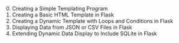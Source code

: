 0. Creating a Simple Templating Program
1. Creating a Basic HTML Template in Flask
2. Creating a Dynamic Template with Loops and Conditions in Flask
3. Displaying Data from JSON or CSV Files in Flask
4. Extending Dynamic Data Display to Include SQLite in Flask